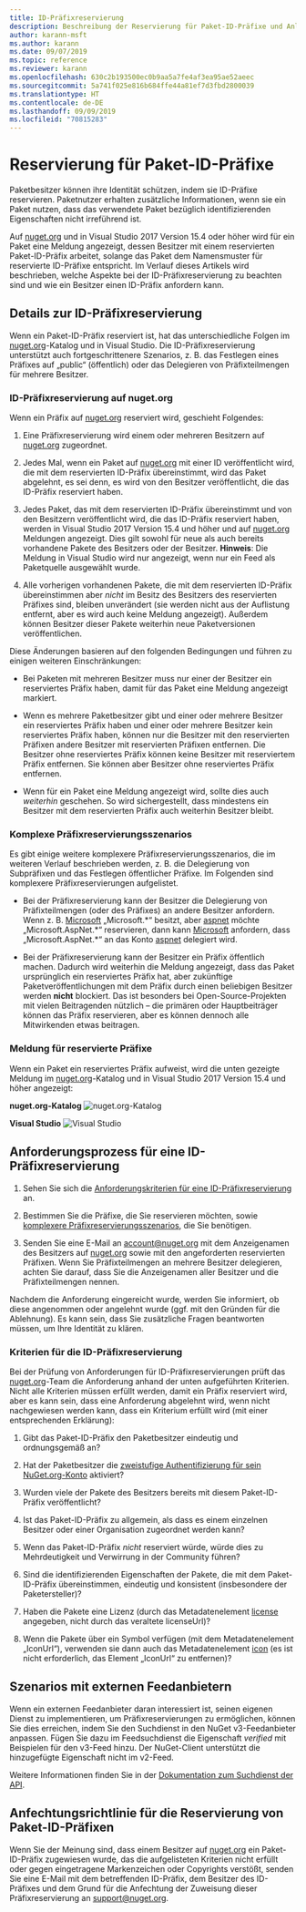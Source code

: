 ```yaml
---
title: ID-Präfixreservierung
description: Beschreibung der Reservierung für Paket-ID-Präfixe und Anleitung.
author: karann-msft
ms.author: karann
ms.date: 09/07/2019
ms.topic: reference
ms.reviewer: karann
ms.openlocfilehash: 630c2b193500ec0b9aa5a7fe4af3ea95ae52aeec
ms.sourcegitcommit: 5a741f025e816b684ffe44a81ef7d3fbd2800039
ms.translationtype: HT
ms.contentlocale: de-DE
ms.lasthandoff: 09/09/2019
ms.locfileid: "70815283"
---
```

# <a name="package-id-prefix-reservation"></a>Reservierung für Paket-ID-Präfixe

Paketbesitzer können ihre Identität schützen, indem sie ID-Präfixe reservieren. Paketnutzer erhalten zusätzliche Informationen, wenn sie ein Paket nutzen, dass das verwendete Paket bezüglich identifizierenden Eigenschaften nicht irreführend ist. 

Auf [nuget.org](https://www.nuget.org/) und in Visual Studio 2017 Version 15.4 oder höher wird für ein Paket eine Meldung angezeigt, dessen Besitzer mit einem reservierten Paket-ID-Präfix arbeitet, solange das Paket dem Namensmuster für reservierte ID-Präfixe entspricht. Im Verlauf dieses Artikels wird beschrieben, welche Aspekte bei der ID-Präfixreservierung zu beachten sind und wie ein Besitzer einen ID-Präfix anfordern kann.

## <a name="id-prefix-reservation-details"></a>Details zur ID-Präfixreservierung

Wenn ein Paket-ID-Präfix reserviert ist, hat das unterschiedliche Folgen im [nuget.org](https://www.nuget.org/)-Katalog und in Visual Studio. Die ID-Präfixreservierung unterstützt auch fortgeschrittenere Szenarios, z. B. das Festlegen eines Präfixes auf „public“ (öffentlich) oder das Delegieren von Präfixteilmengen für mehrere Besitzer.

### <a name="id-prefix-reservation-on-nugetorg"></a>ID-Präfixreservierung auf nuget.org

Wenn ein Präfix auf [nuget.org](https://www.nuget.org/) reserviert wird, geschieht Folgendes:

1. Eine Präfixreservierung wird einem oder mehreren Besitzern auf [nuget.org](https://www.nuget.org/) zugeordnet.

1. Jedes Mal, wenn ein Paket auf [nuget.org](https://www.nuget.org/) mit einer ID veröffentlicht wird, die mit dem reservierten ID-Präfix übereinstimmt, wird das Paket abgelehnt, es sei denn, es wird von den Besitzer veröffentlicht, die das ID-Präfix reserviert haben.

1. Jedes Paket, das mit dem reservierten ID-Präfix übereinstimmt und von den Besitzern veröffentlicht wird, die das ID-Präfix reserviert haben, werden in Visual Studio 2017 Version 15.4 und höher und auf [nuget.org](https://www.nuget.org/) Meldungen angezeigt. Dies gilt sowohl für neue als auch bereits vorhandene Pakete des Besitzers oder der Besitzer. **Hinweis**: Die Meldung in Visual Studio wird nur angezeigt, wenn nur ein Feed als Paketquelle ausgewählt wurde.

1. Alle vorherigen vorhandenen Pakete, die mit dem reservierten ID-Präfix übereinstimmen aber *nicht* im Besitz des Besitzers des reservierten Präfixes sind, bleiben unverändert (sie werden nicht aus der Auflistung entfernt, aber es wird auch keine Meldung angezeigt). Außerdem können Besitzer dieser Pakete weiterhin neue Paketversionen veröffentlichen.

Diese Änderungen basieren auf den folgenden Bedingungen und führen zu einigen weiteren Einschränkungen:

- Bei Paketen mit mehreren Besitzer muss nur einer der Besitzer ein reserviertes Präfix haben, damit für das Paket eine Meldung angezeigt markiert.

- Wenn es mehrere Paketbesitzer gibt und einer oder mehrere Besitzer ein reserviertes Präfix haben und einer oder mehrere Besitzer kein reserviertes Präfix haben, können nur die Besitzer mit den reservierten Präfixen andere Besitzer mit reservierten Präfixen entfernen. Die Besitzer ohne reserviertes Präfix können keine Besitzer mit reserviertem Präfix entfernen. Sie können aber Besitzer ohne reserviertes Präfix entfernen.

- Wenn für ein Paket eine Meldung angezeigt wird, sollte dies auch *weiterhin* geschehen. So wird sichergestellt, dass mindestens ein Besitzer mit dem reservierten Präfix auch weiterhin Besitzer bleibt.

### <a name="advanced-prefix-reservation-scenarios"></a>Komplexe Präfixreservierungsszenarios

Es gibt einige weitere komplexere Präfixreservierungsszenarios, die im weiteren Verlauf beschrieben werden, z. B. die Delegierung von Subpräfixen und das Festlegen öffentlicher Präfixe. Im Folgenden sind komplexere Präfixreservierungen aufgelistet. 

- Bei der Präfixreservierung kann der Besitzer die Delegierung von Präfixteilmengen (oder des Präfixes) an andere Besitzer anfordern. Wenn z. B. [Microsoft](https://www.nuget.org/profiles/microsoft) „Microsoft.\*“ besitzt, aber [aspnet](https://www.nuget.org/profiles/aspnet) möchte „Microsoft.AspNet.\*“ reservieren, dann kann [Microsoft](https://www.nuget.org/profiles/microsoft) anfordern, dass „Microsoft.AspNet.\*“ an das Konto [aspnet](https://www.nuget.org/profiles/aspnet) delegiert wird.

- Bei der Präfixreservierung kann der Besitzer ein Präfix öffentlich machen. Dadurch wird weiterhin die Meldung angezeigt, dass das Paket ursprünglich ein reserviertes Präfix hat, aber zukünftige Paketveröffentlichungen mit dem Präfix durch einen beliebigen Besitzer werden **nicht** blockiert. Das ist besonders bei Open-Source-Projekten mit vielen Beitragenden nützlich – die primären oder Hauptbeiträger können das Präfix reservieren, aber es können dennoch alle Mitwirkenden etwas beitragen. 

### <a name="prefix-reservation-visual-indicator"></a>Meldung für reservierte Präfixe

Wenn ein Paket ein reserviertes Präfix aufweist, wird die unten gezeigte Meldung im [nuget.org](https://www.nuget.org/)-Katalog und in Visual Studio 2017 Version 15.4 und höher angezeigt:

**nuget.org-Katalog**
![nuget.org-Katalog](media/nuget-gallery-reserved-prefix.png)

**Visual Studio**
![Visual Studio](media/visual-studio-reserved-prefix.png)

## <a name="id-prefix-reservation-application-process"></a>Anforderungsprozess für eine ID-Präfixreservierung

1. Sehen Sie sich die [Anforderungskriterien für eine ID-Präfixreservierung](#id-prefix-reservation-criteria) an.

2. Bestimmen Sie die Präfixe, die Sie reservieren möchten, sowie [komplexere Präfixreservierungsszenarios](#advanced-prefix-reservation-scenarios), die Sie benötigen.

3. Senden Sie eine E-Mail an [account@nuget.org](mailto:account@nuget.org) mit dem Anzeigenamen des Besitzers auf [nuget.org](https://www.nuget.org/) sowie mit den angeforderten reservierten Präfixen. Wenn Sie Präfixteilmengen an mehrere Besitzer delegieren, achten Sie darauf, dass Sie die Anzeigenamen aller Besitzer und die Präfixteilmengen nennen.

Nachdem die Anforderung eingereicht wurde, werden Sie informiert, ob diese angenommen oder angelehnt wurde (ggf. mit den Gründen für die Ablehnung). Es kann sein, dass Sie zusätzliche Fragen beantworten müssen, um Ihre Identität zu klären.

### <a name="id-prefix-reservation-criteria"></a>Kriterien für die ID-Präfixreservierung

Bei der Prüfung von Anforderungen für ID-Präfixreservierungen prüft das [nuget.org](https://www.nuget.org/)-Team die Anforderung anhand der unten aufgeführten Kriterien. Nicht alle Kriterien müssen erfüllt werden, damit ein Präfix reserviert wird, aber es kann sein, dass eine Anforderung abgelehnt wird, wenn nicht nachgewiesen werden kann, dass ein Kriterium erfüllt wird (mit einer entsprechenden Erklärung):

1. Gibt das Paket-ID-Präfix den Paketbesitzer eindeutig und ordnungsgemäß an?

1. Hat der Paketbesitzer die [zweistufige Authentifizierung für sein NuGet.org-Konto](individual-accounts.md#enable-two-factor-authentication-2fa) aktiviert?

1. Wurden viele der Pakete des Besitzers bereits mit diesem Paket-ID-Präfix veröffentlicht?

1. Ist das Paket-ID-Präfix zu allgemein, als dass es einem einzelnen Besitzer oder einer Organisation zugeordnet werden kann?

1. Wenn das Paket-ID-Präfix *nicht* reserviert würde, würde dies zu Mehrdeutigkeit und Verwirrung in der Community führen?

1. Sind die identifizierenden Eigenschaften der Pakete, die mit dem Paket-ID-Präfix übereinstimmen, eindeutig und konsistent (insbesondere der Paketersteller)?

1. Haben die Pakete eine Lizenz (durch das Metadatenelement [license](../reference/nuspec.md#license) angegeben, nicht durch das veraltete licenseUrl)?

1. Wenn die Pakete über ein Symbol verfügen (mit dem Metadatenelement „IconUrl“), verwenden sie dann auch das Metadatenelement [icon](../reference/nuspec.md#icon) (es ist nicht erforderlich, das Element „IconUrl“ zu entfernen)?

## <a name="third-party-feed-provider-scenarios"></a>Szenarios mit externen Feedanbietern

Wenn ein externen Feedanbieter daran interessiert ist, seinen eigenen Dienst zu implementieren, um Präfixreservierungen zu ermöglichen, können Sie dies erreichen, indem Sie den Suchdienst in den NuGet v3-Feedanbieter anpassen. Fügen Sie dazu im Feedsuchdienst die Eigenschaft *verified* mit Beispielen für den v3-Feed hinzu. Der NuGet-Client unterstützt die hinzugefügte Eigenschaft nicht im v2-Feed.

Weitere Informationen finden Sie in der [Dokumentation zum Suchdienst der API](../api/search-query-service-resource.md).

## <a name="package-id-prefix-reservation-dispute-policy"></a>Anfechtungsrichtlinie für die Reservierung von Paket-ID-Präfixen
Wenn Sie der Meinung sind, dass einem Besitzer auf [nuget.org](https://www.nuget.org) ein Paket-ID-Präfix zugewiesen wurde, das die aufgelisteten Kriterien nicht erfüllt oder gegen eingetragene Markenzeichen oder Copyrights verstößt, senden Sie eine E-Mail mit dem betreffenden ID-Präfix, dem Besitzer des ID-Präfixes und dem Grund für die Anfechtung der Zuweisung dieser Präfixreservierung an [support@nuget.org](mailto:support@nuget.org).

